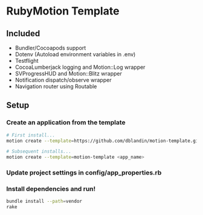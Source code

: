 # RubyMotion Template

## Included

- Bundler/Cocoapods support
- Dotenv (Autoload environment variables in .env)
- Testflight
- CocoaLumberjack logging and Motion::Log wrapper
- SVProgressHUD and Motion::Blitz wrapper
- Notification dispatch/observe wrapper
- Navigation router using Routable

## Setup

### Create an application from the template

``` bash
# First install...
motion create --template=https://github.com/dblandin/motion-template.git <app_name>

# Subsequent installs...
motion create --template=motion-template <app_name>
```

### Update project settings in config/app_properties.rb

### Install dependencies and run!

``` bash
bundle install --path=vendor
rake
```
